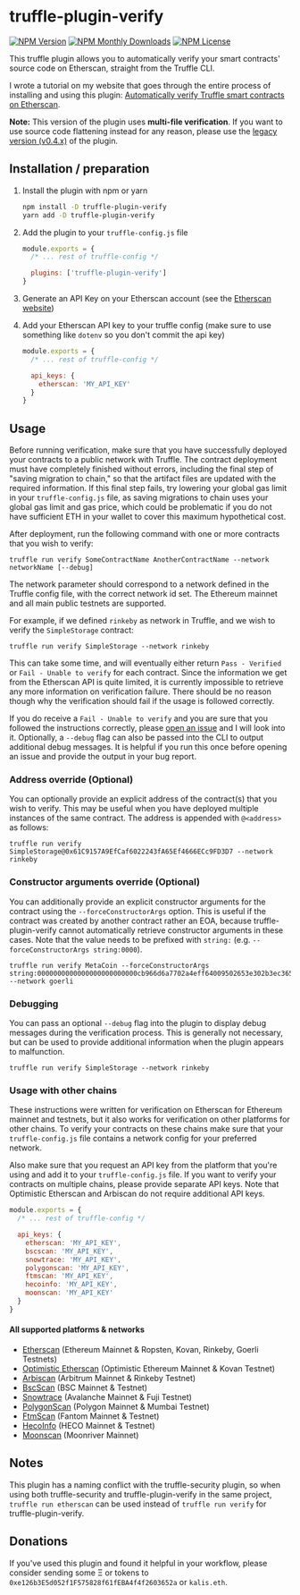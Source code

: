 # truffle-plugin-verify
[![NPM Version](https://img.shields.io/npm/v/truffle-plugin-verify.svg)](https://www.npmjs.com/package/truffle-plugin-verify)
[![NPM Monthly Downloads](https://img.shields.io/npm/dm/truffle-plugin-verify.svg)](https://www.npmjs.com/package/truffle-plugin-verify)
[![NPM License](https://img.shields.io/npm/l/truffle-assertions.svg)](https://www.npmjs.com/package/truffle-plugin-verify)

This truffle plugin allows you to automatically verify your smart contracts' source code on Etherscan, straight from the Truffle CLI.

I wrote a tutorial on my website that goes through the entire process of installing and using this plugin: [Automatically verify Truffle smart contracts on Etherscan](https://kalis.me/verify-truffle-smart-contracts-etherscan/).

**Note:** This version of the plugin uses **multi-file verification**. If you want to use source code flattening instead for any reason, please use the [legacy version (v0.4.x)](https://github.com/rkalis/truffle-plugin-verify/tree/legacy) of the plugin.

## Installation / preparation
1. Install the plugin with npm or yarn
   ```sh
   npm install -D truffle-plugin-verify
   yarn add -D truffle-plugin-verify
   ```
2. Add the plugin to your `truffle-config.js` file
   ```js
   module.exports = {
     /* ... rest of truffle-config */

     plugins: ['truffle-plugin-verify']
   }
   ```

3. Generate an API Key on your Etherscan account (see the [Etherscan website](https://etherscan.io/apis))
4. Add your Etherscan API key to your truffle config (make sure to use something like `dotenv` so you don't commit the api key)

   ```js
   module.exports = {
     /* ... rest of truffle-config */

     api_keys: {
       etherscan: 'MY_API_KEY'
     }
   }
   ```

## Usage
Before running verification, make sure that you have successfully deployed your contracts to a public network with Truffle. The contract deployment must have completely finished without errors, including the final step of "saving migration to chain," so that the artifact files are updated with the required information. If this final step fails, try lowering your global gas limit in your `truffle-config.js` file, as saving migrations to chain uses your global gas limit and gas price, which could be problematic if you do not have sufficient ETH in your wallet to cover this maximum hypothetical cost.

After deployment, run the following command with one or more contracts that you wish to verify:

```
truffle run verify SomeContractName AnotherContractName --network networkName [--debug]
```

The network parameter should correspond to a network defined in the Truffle config file, with the correct network id set. The Ethereum mainnet and all main public testnets are supported.

For example, if we defined `rinkeby` as network in Truffle, and we wish to verify the `SimpleStorage` contract:

```
truffle run verify SimpleStorage --network rinkeby
```

This can take some time, and will eventually either return `Pass - Verified` or `Fail - Unable to verify` for each contract. Since the information we get from the Etherscan API is quite limited, it is currently impossible to retrieve any more information on verification failure. There should be no reason though why the verification should fail if the usage is followed correctly.

If you do receive a `Fail - Unable to verify` and you are sure that you followed the instructions correctly, please [open an issue](/issues/new) and I will look into it. Optionally, a `--debug` flag can also be passed into the CLI to output additional debug messages. It is helpful if you run this once before opening an issue and provide the output in your bug report.

### Address override (Optional)
You can optionally provide an explicit address of the contract(s) that you wish to verify. This may be useful when you have deployed multiple instances of the same contract. The address is appended with `@<address>` as follows:

```
truffle run verify SimpleStorage@0x61C9157A9EfCaf6022243fA65Ef4666ECc9FD3D7 --network rinkeby
```

### Constructor arguments override (Optional)
You can additionally provide an explicit constructor arguments for the contract using the `--forceConstructorArgs` option. This is useful if the contract was created by another contract rather an EOA, because truffle-plugin-verify cannot automatically retrieve constructor arguments in these cases. Note that the value needs to be prefixed with `string:` (e.g. `--forceConstructorArgs string:0000`).

```
truffle run verify MetaCoin --forceConstructorArgs string:0000000000000000000000000cb966d6a7702a4eff64009502653e302b3ec365 --network goerli
```

### Debugging
You can pass an optional `--debug` flag into the plugin to display debug messages during the verification process. This is generally not necessary, but can be used to provide additional information when the plugin appears to malfunction.

```
truffle run verify SimpleStorage --network rinkeby
```

### Usage with other chains
These instructions were written for verification on Etherscan for Ethereum mainnet and testnets, but it also works for verification on other platforms for other chains. To verify your contracts on these chains make sure that your `truffle-config.js` file contains a network config for your preferred network.

Also make sure that you request an API key from the platform that you're using and add it to your `truffle-config.js` file. If you want to verify your contracts on multiple chains, please provide separate API keys. Note that Optimistic Etherscan and Arbiscan do not require additional API keys.

```js
module.exports = {
  /* ... rest of truffle-config */

  api_keys: {
    etherscan: 'MY_API_KEY',
    bscscan: 'MY_API_KEY',
    snowtrace: 'MY_API_KEY',
    polygonscan: 'MY_API_KEY',
    ftmscan: 'MY_API_KEY',
    hecoinfo: 'MY_API_KEY',
    moonscan: 'MY_API_KEY'
  }
}
```

#### All supported platforms & networks
- [Etherscan](https://etherscan.io/) (Ethereum Mainnet & Ropsten, Kovan, Rinkeby, Goerli Testnets)
- [Optimistic Etherscan](https://optimistic.etherscan.io/) (Optimistic Ethereum Mainnet & Kovan Testnet)
- [Arbiscan](https://arbiscan.io) (Arbitrum Mainnet & Rinkeby Testnet)
- [BscScan](https://bscscan.com) (BSC Mainnet & Testnet)
- [Snowtrace](https://snowtrace.io/) (Avalanche Mainnet & Fuji Testnet)
- [PolygonScan](https://polygonscan.com) (Polygon Mainnet & Mumbai Testnet)
- [FtmScan](https://ftmscan.com) (Fantom Mainnet & Testnet)
- [HecoInfo](https://hecoinfo.com) (HECO Mainnet & Testnet)
- [Moonscan](https://moonscan.io/) (Moonriver Mainnet)

## Notes
This plugin has a naming conflict with the truffle-security plugin, so when using both truffle-security and truffle-plugin-verify in the same project, `truffle run etherscan` can be used instead of `truffle run verify` for truffle-plugin-verify.

## Donations
If you've used this plugin and found it helpful in your workflow, please consider sending some Ξ or tokens to `0xe126b3E5d052f1F575828f61fEBA4f4f2603652a` or `kalis.eth`.
